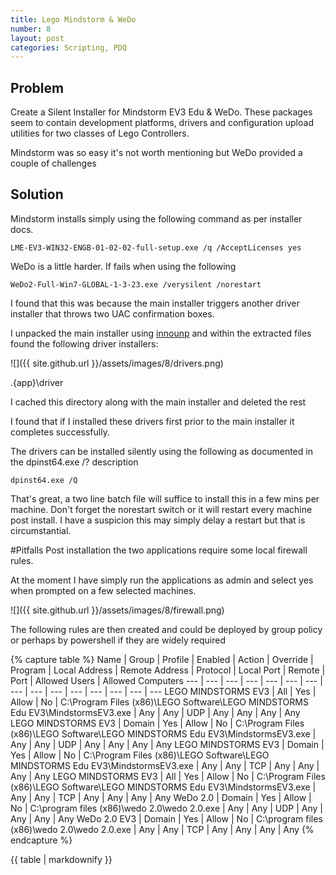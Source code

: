 ```yaml
---
title: Lego Mindstorm & WeDo
number: 8
layout: post
categories: Scripting, PDQ
---
```

## Problem
Create a Silent Installer for Mindstorm EV3 Edu & WeDo.  These packages seem to contain development platforms, drivers and configuration upload utilities for two classes of Lego Controllers.

Mindstorm was so easy it's not worth mentioning but WeDo provided a couple of challenges

## Solution
Mindstorm installs simply using the following command as per installer docs.


    LME-EV3-WIN32-ENGB-01-02-02-full-setup.exe /q /AcceptLicenses yes


WeDo is a little harder.  If fails when using the following  


    WeDo2-Full-Win7-GLOBAL-1-3-23.exe /verysilent /norestart


I found that this was because the main installer triggers another driver installer that throws two UAC confirmation boxes.

I unpacked the main installer using [innounp](http://innounp.sourceforge.net/) and within the extracted files found the following driver installers:  

![]({{ site.github.url }}/assets/images/8/drivers.png)

.\{app}\driver

I cached this directory along with the main installer and deleted the rest

I found that if I installed these drivers first prior to the main installer it completes successfully.

The drivers can be installed silently using the following as documented in the dpinst64.exe /? description


    dpinst64.exe /Q


That's great, a two line batch file will suffice to install this in a few mins per machine.  Don't forget the norestart switch or it will restart every machine post install.  I have a suspicion this may simply delay a restart but that is circumstantial.


#Pitfalls
Post installation the two applications require some local firewall rules.

At the moment I have simply run the applications as admin and select yes when prompted on a few selected machines.

![]({{ site.github.url }}/assets/images/8/firewall.png)

The following rules are then created and could be deployed by group policy or perhaps by powershell if they are widely required



{% capture table %}
Name | Group | Profile | Enabled | Action | Override | Program | Local Address | Remote Address | Protocol | Local Port | Remote | Port | Allowed Users | Allowed Computers
--- | --- | --- | --- | --- | --- | --- | --- | --- | --- | --- | --- | --- | --- | ---
LEGO MINDSTORMS EV3 | All | Yes | Allow | No | C:\Program Files (x86)\LEGO Software\LEGO MINDSTORMS Edu EV3\MindstormsEV3.exe | Any | Any | UDP | Any | Any | Any | Any
LEGO MINDSTORMS EV3 | Domain | Yes | Allow | No | C:\Program Files (x86)\LEGO Software\LEGO MINDSTORMS Edu EV3\MindstormsEV3.exe | Any | Any | UDP | Any | Any | Any | Any
LEGO MINDSTORMS EV3 | Domain | Yes | Allow | No | C:\Program Files (x86)\LEGO Software\LEGO MINDSTORMS Edu EV3\MindstormsEV3.exe | Any | Any | TCP | Any | Any | Any | Any
LEGO MINDSTORMS EV3 | All | Yes | Allow | No | C:\Program Files (x86)\LEGO Software\LEGO MINDSTORMS Edu EV3\MindstormsEV3.exe | Any | Any | TCP | Any | Any | Any | Any
WeDo 2.0 | Domain | Yes | Allow | No | C:\program files (x86)\wedo 2.0\wedo 2.0.exe | Any | Any | UDP | Any | Any | Any | Any
WeDo 2.0 EV3 | Domain | Yes | Allow | No | C:\program files (x86)\wedo 2.0\wedo 2.0.exe | Any | Any | TCP | Any | Any | Any | Any
{% endcapture %}

<div class="overflow">
{{ table | markdownify }}
</div>
